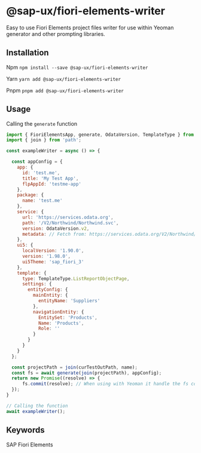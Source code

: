 # @sap-ux/fiori-elements-writer

Easy to use Fiori Elements project files writer for use within Yeoman generator and other prompting libraries. 


## Installation
Npm
`npm install --save @sap-ux/fiori-elements-writer`


Yarn
`yarn add @sap-ux/fiori-elements-writer`

Pnpm
`pnpm add @sap-ux/fiori-elements-writer`

## Usage


Calling the `generate` function
```javascript
import { FioriElementsApp, generate, OdataVersion, TemplateType } from '@sap-ux/fiori-elements-writer'
import { join } from 'path';

const exampleWriter = async () => {

  const appConfig = {
    app: {
      id: 'test.me',
      title: 'My Test App',
      flpAppId: 'testme-app'
    },
    package: {
      name: 'test.me'
    },
    service: {
      url: 'https://services.odata.org',
      path: '/V2/Northwind/Northwind.svc',
      version: OdataVersion.v2,
      metadata: // Fetch from: https://services.odata.org/V2/Northwind/Northwind.svc$metadata
    },
    ui5: {
      localVersion: '1.90.0',
      version: '1.98.0',
      ui5Theme: 'sap_fiori_3'
    },
    template: {
      type: TemplateType.ListReportObjectPage,
      settings: {
        entityConfig: {
          mainEntity: {
            entityName: 'Suppliers'
          },
          navigationEntity: {
            EntitySet: 'Products',
            Name: 'Products',
            Role: ''
          }
        }
      }
    }
  };

  const projectPath = join(curTestOutPath, name);
  const fs = await generate(join(projectPath), appConfig);
  return new Promise((resolve) => {
      fs.commit(resolve); // When using with Yeoman it handle the fs commit.
  });
}

// Calling the function
await exampleWriter();

```

## Keywords
SAP Fiori Elements
